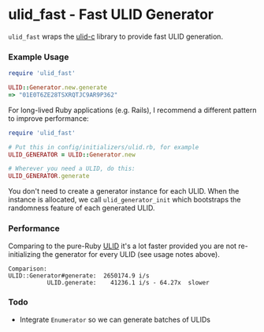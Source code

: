 # ulid_fast - Fast ULID Generator

`ulid_fast` wraps the [ulid-c](https://github.com/skeeto/ulid-c/) library to provide fast ULID generation.

### Example Usage

```ruby
require 'ulid_fast'

ULID::Generator.new.generate
=> "01E0T6ZE28TSXRQTJC9AR9P362"

```

For long-lived Ruby applications (e.g. Rails), I recommend a different pattern to improve performance:
```ruby
require 'ulid_fast'

# Put this in config/initializers/ulid.rb, for example
ULID_GENERATOR = ULID::Generator.new

# Wherever you need a ULID, do this:
ULID_GENERATOR.generate
```

You don't need to create a generator instance for each ULID. When the instance is allocated, we call
`ulid_generator_init` which bootstraps the randomness feature of each generated ULID.


### Performance

Comparing to the pure-Ruby [ULID](https://github.com/rafaelsales/ulid) it's a lot faster provided
you are not re-initializing the generator for every ULID (see usage notes above).

```
Comparison:
ULID::Generator#generate:  2650174.9 i/s
           ULID.generate:    41236.1 i/s - 64.27x  slower
```

### Todo 
- Integrate `Enumerator` so we can generate batches of ULIDs
